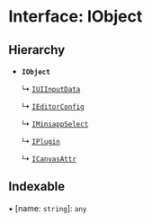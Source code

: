 # Interface: IObject

## Hierarchy

- **`IObject`**

  ↳ [`IUIInputData`](IUIInputData.md)

  ↳ [`IEditorConfig`](IEditorConfig.md)

  ↳ [`IMiniappSelect`](IMiniappSelect.md)

  ↳ [`IPlugin`](IPlugin.md)

  ↳ [`ICanvasAttr`](ICanvasAttr.md)

## Indexable

▪ [name: `string`]: `any`
